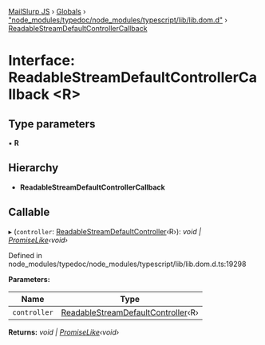 [MailSlurp JS](../README.md) › [Globals](../globals.md) › ["node_modules/typedoc/node_modules/typescript/lib/lib.dom.d"](../modules/_node_modules_typedoc_node_modules_typescript_lib_lib_dom_d_.md) › [ReadableStreamDefaultControllerCallback](_node_modules_typedoc_node_modules_typescript_lib_lib_dom_d_.readablestreamdefaultcontrollercallback.md)

# Interface: ReadableStreamDefaultControllerCallback <**R**>

## Type parameters

▪ **R**

## Hierarchy

* **ReadableStreamDefaultControllerCallback**

## Callable

▸ (`controller`: [ReadableStreamDefaultController](_node_modules_typedoc_node_modules_typescript_lib_lib_dom_d_.readablestreamdefaultcontroller.md)‹R›): *void | [PromiseLike](_node_modules_typedoc_node_modules_typescript_lib_lib_es5_d_.promiselike.md)‹void›*

Defined in node_modules/typedoc/node_modules/typescript/lib/lib.dom.d.ts:19298

**Parameters:**

Name | Type |
------ | ------ |
`controller` | [ReadableStreamDefaultController](_node_modules_typedoc_node_modules_typescript_lib_lib_dom_d_.readablestreamdefaultcontroller.md)‹R› |

**Returns:** *void | [PromiseLike](_node_modules_typedoc_node_modules_typescript_lib_lib_es5_d_.promiselike.md)‹void›*
